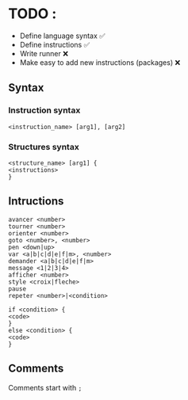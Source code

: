 # TODO :
- Define language syntax ✅
- Define instructions ✅
- Write runner ❌
- Make easy to add new instructions (packages) ❌
## Syntax
### Instruction syntax
`<instruction_name> [arg1], [arg2]`
### Structures syntax
```
<structure_name> [arg1] {
<instructions>
}
```
## Intructions
`avancer <number>`<br>
`tourner <number>`<br>
`orienter <number>`<br>
`goto <number>, <number>`<br>
`pen <down|up>`<br>
`var <a|b|c|d|e|f|m>, <number>`<br>
`demander <a|b|c|d|e|f|m>`<br>
`message <1|2|3|4>`<br>
`afficher <number>`<br>
`style <croix|fleche>`<br>
`pause`<br>
`repeter <number>|<condition>`<br>
```
if <condition> {
<code>
}
else <condition> {
<code>
}
```
## Comments
Comments start with `;`